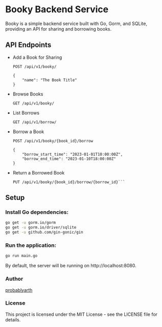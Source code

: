 # Booky Backend Service

Booky is a simple backend service built with Go, Gorm, and SQLite, providing an API for sharing and borrowing books.

## API Endpoints

- Add a Book for Sharing
    ```http
    POST /api/v1/booky/

    {
        "name": "The Book Title"
    }
    ```

- Browse Books
    ```http
    GET /api/v1/booky/
    ```
- List Borrows
    ```http
    GET /api/v1/borrow/
    ```
- Borrow a Book
    ```http
    POST /api/v1/booky/{book_id}/borrow

    {
        "borrow_start_time": "2023-01-01T10:00:00Z",
        "borrow_end_time": "2023-01-10T18:00:00Z"
    }
    ```
- Return a Borrowed Book
    ```http
    PUT /api/v1/booky/{book_id}/borrow/{borrow_id}```
## Setup
### Install Go dependencies:

```bash
go get -u gorm.io/gorm
go get -u gorm.io/driver/sqlite
go get -u github.com/gin-gonic/gin
```
### Run the application:

```bash
go run main.go
```
By default, the server will be running on http://localhost:8080.

### Author
[probablyarth](https://github.com/probablyarth)

### License
This project is licensed under the MIT License - see the LICENSE file for details.